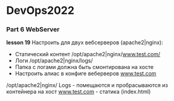 # DevOps2022
### Part 6 WebServer

**lesson 19**
Настроить для двух вебсерверов (apache2|nginx):
  - Статический контент /opt/apache2|nginx/www.test.com/
  - Логи /opt/apache2|nginx/logs/
  - Папка с логами должна быть смонтирована на хосте
  - Настроить алиас в конфиге веберверов www.test.com

/opt/apache2|nginx/
  Logs - помещаются и пробрасываются из контейнера на хост
    www.test.com - статика (index.html)